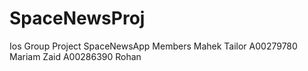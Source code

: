 # SpaceNewsProj
Ios Group Project SpaceNewsApp
Members 
Mahek Tailor A00279780
Mariam Zaid A00286390
Rohan 
